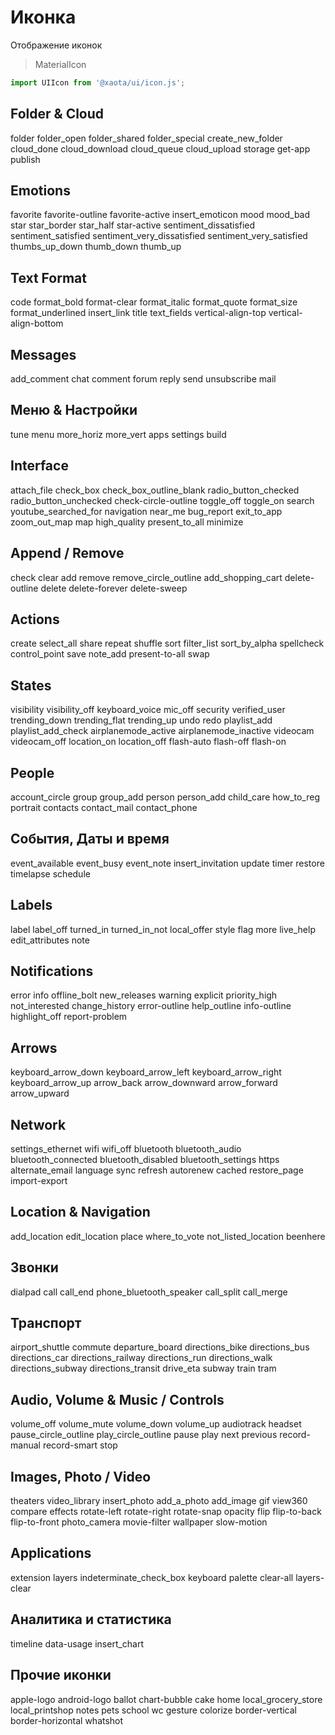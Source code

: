 # Иконка
Отображение иконок

> MaterialIcon

```javascript
import UIIcon from '@xaota/ui/icon.js';
```

## Folder & Cloud
<ui-html>
  <ui-icon>folder</ui-icon>
  <ui-icon>folder_open</ui-icon>
  <ui-icon>folder_shared</ui-icon>
  <ui-icon>folder_special</ui-icon>
  <ui-icon>create_new_folder</ui-icon>
  <ui-icon>cloud_done</ui-icon>
  <ui-icon>cloud_download</ui-icon>
  <ui-icon>cloud_queue</ui-icon>
  <ui-icon>cloud_upload</ui-icon>
  <ui-icon>storage</ui-icon>
  <ui-icon>get-app</ui-icon>
  <ui-icon>publish</ui-icon>
</ui-html>

## Emotions
<ui-html>
  <ui-icon>favorite</ui-icon>
  <ui-icon>favorite-outline</ui-icon>
  <ui-icon>favorite-active</ui-icon>
  <ui-icon>insert_emoticon</ui-icon>
  <ui-icon>mood</ui-icon>
  <ui-icon>mood_bad</ui-icon>
  <ui-icon>star</ui-icon>
  <ui-icon>star_border</ui-icon>
  <ui-icon>star_half</ui-icon>
  <ui-icon>star-active</ui-icon>
  <ui-icon>sentiment_dissatisfied</ui-icon>
  <ui-icon>sentiment_satisfied</ui-icon>
  <ui-icon>sentiment_very_dissatisfied</ui-icon>
  <ui-icon>sentiment_very_satisfied</ui-icon>
  <ui-icon>thumbs_up_down</ui-icon>
  <ui-icon>thumb_down</ui-icon>
  <ui-icon>thumb_up</ui-icon>
</ui-html>

## Text Format
<ui-html>
  <ui-icon>code</ui-icon>
  <ui-icon>format_bold</ui-icon>
  <ui-icon>format-clear</ui-icon>
  <ui-icon>format_italic</ui-icon>
  <ui-icon>format_quote</ui-icon>
  <ui-icon>format_size</ui-icon>
  <ui-icon>format_underlined</ui-icon>
  <ui-icon>insert_link</ui-icon>
  <ui-icon>title</ui-icon>
  <ui-icon>text_fields</ui-icon>
  <ui-icon>vertical-align-top</ui-icon>
  <ui-icon>vertical-align-bottom</ui-icon>
</ui-html>

## Messages
<ui-html>
  <ui-icon>add_comment</ui-icon>
  <ui-icon>chat</ui-icon>
  <ui-icon>comment</ui-icon>
  <ui-icon>forum</ui-icon>
  <ui-icon>reply</ui-icon>
  <ui-icon>send</ui-icon>
  <ui-icon>unsubscribe</ui-icon>
  <ui-icon>mail</ui-icon>
</ui-html>

## Меню & Настройки
<ui-html>
  <ui-icon>tune</ui-icon>
  <ui-icon>menu</ui-icon>
  <ui-icon>more_horiz</ui-icon>
  <ui-icon>more_vert</ui-icon>
  <ui-icon>apps</ui-icon>
  <ui-icon>settings</ui-icon>
  <ui-icon>build</ui-icon>
</ui-html>

## Interface
<ui-html>
  <ui-icon>attach_file</ui-icon>
  <ui-icon>check_box</ui-icon>
  <ui-icon>check_box_outline_blank</ui-icon>
  <ui-icon>radio_button_checked</ui-icon>
  <ui-icon>radio_button_unchecked</ui-icon>
  <ui-icon>check-circle-outline</ui-icon>
  <ui-icon>toggle_off</ui-icon>
  <ui-icon>toggle_on</ui-icon>
  <ui-icon>search</ui-icon>
  <ui-icon>youtube_searched_for</ui-icon>
  <ui-icon>navigation</ui-icon>
  <ui-icon>near_me</ui-icon>
  <ui-icon>bug_report</ui-icon>
  <ui-icon>exit_to_app</ui-icon>
  <ui-icon>zoom_out_map</ui-icon>
  <ui-icon>map</ui-icon>
  <ui-icon>high_quality</ui-icon>
  <ui-icon>present_to_all</ui-icon>
  <ui-icon>minimize</ui-icon>
</ui-html>

## Append / Remove
<ui-html>
  <ui-icon>check</ui-icon>
  <ui-icon>clear</ui-icon>
  <ui-icon>add</ui-icon>
  <ui-icon>remove</ui-icon>
  <ui-icon>remove_circle_outline</ui-icon>
  <ui-icon>add_shopping_cart</ui-icon>
  <ui-icon>delete-outline</ui-icon>
  <ui-icon>delete</ui-icon>
  <ui-icon>delete-forever</ui-icon>
  <ui-icon>delete-sweep</ui-icon>
</ui-html>

## Actions
<ui-html>
  <ui-icon>create</ui-icon>
  <ui-icon>select_all</ui-icon>
  <ui-icon>share</ui-icon>
  <ui-icon>repeat</ui-icon>
  <ui-icon>shuffle</ui-icon>
  <ui-icon>sort</ui-icon>
  <ui-icon>filter_list</ui-icon>
  <ui-icon>sort_by_alpha</ui-icon>
  <ui-icon>spellcheck</ui-icon>
  <ui-icon>control_point</ui-icon>
  <ui-icon>save</ui-icon>
  <ui-icon>note_add</ui-icon>
  <ui-icon>present-to-all</ui-icon>
  <ui-icon>swap</ui-icon>
</ui-html>

## States
<ui-html>
  <ui-icon>visibility</ui-icon>
  <ui-icon>visibility_off</ui-icon>
  <ui-icon>keyboard_voice</ui-icon>
  <ui-icon>mic_off</ui-icon>
  <ui-icon>security</ui-icon>
  <ui-icon>verified_user</ui-icon>
  <ui-icon>trending_down</ui-icon>
  <ui-icon>trending_flat</ui-icon>
  <ui-icon>trending_up</ui-icon>
  <ui-icon>undo</ui-icon>
  <ui-icon>redo</ui-icon>
  <ui-icon>playlist_add</ui-icon>
  <ui-icon>playlist_add_check</ui-icon>
  <ui-icon>airplanemode_active</ui-icon>
  <ui-icon>airplanemode_inactive</ui-icon>
  <ui-icon>videocam</ui-icon>
  <ui-icon>videocam_off</ui-icon>
  <ui-icon>location_on</ui-icon>
  <ui-icon>location_off</ui-icon>
  <ui-icon>flash-auto</ui-icon>
  <ui-icon>flash-off</ui-icon>
  <ui-icon>flash-on</ui-icon>
</ui-html>

## People
<ui-html>
  <ui-icon>account_circle</ui-icon>
  <ui-icon>group</ui-icon>
  <ui-icon>group_add</ui-icon>
  <ui-icon>person</ui-icon>
  <ui-icon>person_add</ui-icon>
  <ui-icon>child_care</ui-icon>
  <ui-icon>how_to_reg</ui-icon>
  <ui-icon>portrait</ui-icon>
  <ui-icon>contacts</ui-icon>
  <ui-icon>contact_mail</ui-icon>
  <ui-icon>contact_phone</ui-icon>
</ui-html>

## События, Даты и время
<ui-html>
  <ui-icon>event_available</ui-icon>
  <ui-icon>event_busy</ui-icon>
  <ui-icon>event_note</ui-icon>
  <ui-icon>insert_invitation</ui-icon>
  <ui-icon>update</ui-icon>
  <ui-icon>timer</ui-icon>
  <ui-icon>restore</ui-icon>
  <ui-icon>timelapse</ui-icon>
  <ui-icon>schedule</ui-icon>
</ui-html>

## Labels
<ui-html>
  <ui-icon>label</ui-icon>
  <ui-icon>label_off</ui-icon>
  <ui-icon>turned_in</ui-icon>
  <ui-icon>turned_in_not</ui-icon>
  <ui-icon>local_offer</ui-icon>
  <ui-icon>style</ui-icon>
  <ui-icon>flag</ui-icon>
  <ui-icon>more</ui-icon>
  <ui-icon>live_help</ui-icon>
  <ui-icon>edit_attributes</ui-icon>
  <ui-icon>note</ui-icon>
</ui-html>

## Notifications
<ui-html>
  <ui-icon>error</ui-icon>
  <ui-icon>info</ui-icon>
  <ui-icon>offline_bolt</ui-icon>
  <ui-icon>new_releases</ui-icon>
  <ui-icon>warning</ui-icon>
  <ui-icon>explicit</ui-icon>
  <ui-icon>priority_high</ui-icon>
  <ui-icon>not_interested</ui-icon>
  <ui-icon>change_history</ui-icon>
  <ui-icon>error-outline</ui-icon>
  <ui-icon>help_outline</ui-icon>
  <ui-icon>info-outline</ui-icon>
  <ui-icon>highlight_off</ui-icon>
  <ui-icon>report-problem</ui-icon>
</ui-html>

## Arrows
<ui-html>
  <ui-icon>keyboard_arrow_down</ui-icon>
  <ui-icon>keyboard_arrow_left</ui-icon>
  <ui-icon>keyboard_arrow_right</ui-icon>
  <ui-icon>keyboard_arrow_up</ui-icon>
  <ui-icon>arrow_back</ui-icon>
  <ui-icon>arrow_downward</ui-icon>
  <ui-icon>arrow_forward</ui-icon>
  <ui-icon>arrow_upward</ui-icon>
</ui-html>

## Network
<ui-html>
  <ui-icon>settings_ethernet</ui-icon>
  <ui-icon>wifi</ui-icon>
  <ui-icon>wifi_off</ui-icon>
  <ui-icon>bluetooth</ui-icon>
  <ui-icon>bluetooth_audio</ui-icon>
  <ui-icon>bluetooth_connected</ui-icon>
  <ui-icon>bluetooth_disabled</ui-icon>
  <ui-icon>bluetooth_settings</ui-icon>
  <ui-icon>https</ui-icon>
  <ui-icon>alternate_email</ui-icon>
  <ui-icon>language</ui-icon>
  <ui-icon>sync</ui-icon>
  <ui-icon>refresh</ui-icon>
  <ui-icon>autorenew</ui-icon>
  <ui-icon>cached</ui-icon>
  <ui-icon>restore_page</ui-icon>
  <ui-icon>import-export</ui-icon>
</ui-html>

## Location & Navigation
<ui-html>
  <ui-icon>add_location</ui-icon>
  <ui-icon>edit_location</ui-icon>
  <ui-icon>place</ui-icon>
  <ui-icon>where_to_vote</ui-icon>
  <ui-icon>not_listed_location</ui-icon>
  <ui-icon>beenhere</ui-icon>
</ui-html>

## Звонки
<ui-html>
  <ui-icon>dialpad</ui-icon>
  <ui-icon>call</ui-icon>
  <ui-icon>call_end</ui-icon>
  <ui-icon>phone_bluetooth_speaker</ui-icon>
  <ui-icon>call_split</ui-icon>
  <ui-icon>call_merge</ui-icon>
</ui-html>

## Транспорт
<ui-html>
  <ui-icon>airport_shuttle</ui-icon>
  <ui-icon>commute</ui-icon>
  <ui-icon>departure_board</ui-icon>
  <ui-icon>directions_bike</ui-icon>
  <ui-icon>directions_bus</ui-icon>
  <ui-icon>directions_car</ui-icon>
  <ui-icon>directions_railway</ui-icon>
  <ui-icon>directions_run</ui-icon>
  <ui-icon>directions_walk</ui-icon>
  <ui-icon>directions_subway</ui-icon>
  <ui-icon>directions_transit</ui-icon>
  <ui-icon>drive_eta</ui-icon>
  <ui-icon>subway</ui-icon>
  <ui-icon>train</ui-icon>
  <ui-icon>tram</ui-icon>
</ui-html>

## Audio, Volume & Music / Controls
<ui-html>
  <ui-icon>volume_off</ui-icon>
  <ui-icon>volume_mute</ui-icon>
  <ui-icon>volume_down</ui-icon>
  <ui-icon>volume_up</ui-icon>
  <ui-icon>audiotrack</ui-icon>
  <ui-icon>headset</ui-icon>
  <ui-icon>pause_circle_outline</ui-icon>
  <ui-icon>play_circle_outline</ui-icon>
  <ui-icon>pause</ui-icon>
  <ui-icon>play</ui-icon>
  <ui-icon>next</ui-icon>
  <ui-icon>previous</ui-icon>
  <ui-icon>record-manual</ui-icon>
  <ui-icon>record-smart</ui-icon>
  <ui-icon>stop</ui-icon>
</ui-html>

## Images, Photo / Video
<ui-html>
  <ui-icon>theaters</ui-icon>
  <ui-icon>video_library</ui-icon>
  <ui-icon>insert_photo</ui-icon>
  <ui-icon>add_a_photo</ui-icon>
  <ui-icon>add_image</ui-icon>
  <ui-icon>gif</ui-icon>
  <ui-icon>view360</ui-icon>
  <ui-icon>compare</ui-icon>
  <ui-icon>effects</ui-icon>
  <ui-icon>rotate-left</ui-icon>
  <ui-icon>rotate-right</ui-icon>
  <ui-icon>rotate-snap</ui-icon>
  <ui-icon>opacity</ui-icon>
  <ui-icon>flip</ui-icon>
  <ui-icon>flip-to-back</ui-icon>
  <ui-icon>flip-to-front</ui-icon>
  <ui-icon>photo_camera</ui-icon>
  <ui-icon>movie-filter</ui-icon>
  <ui-icon>wallpaper</ui-icon>
  <ui-icon>slow-motion</ui-icon>
</ui-html>

## Applications
<ui-html>
  <ui-icon>extension</ui-icon>
  <ui-icon>layers</ui-icon>
  <ui-icon>indeterminate_check_box</ui-icon>
  <ui-icon>keyboard</ui-icon>
  <ui-icon>palette</ui-icon>
  <ui-icon>clear-all</ui-icon>
  <ui-icon>layers-clear</ui-icon>
</ui-html>

## Аналитика и статистика
<ui-html>
  <ui-icon>timeline</ui-icon>
  <ui-icon>data-usage</ui-icon>
  <ui-icon>insert_chart</ui-icon>
</ui-html>

## Прочие иконки
<ui-html>
  <ui-icon>apple-logo</ui-icon>
  <ui-icon>android-logo</ui-icon>
  <ui-icon>ballot</ui-icon>
  <ui-icon>chart-bubble</ui-icon>
  <ui-icon>cake</ui-icon>
  <ui-icon>home</ui-icon>
  <ui-icon>local_grocery_store</ui-icon>
  <ui-icon>local_printshop</ui-icon>
  <ui-icon>notes</ui-icon>
  <ui-icon>pets</ui-icon>
  <ui-icon>school</ui-icon>
  <ui-icon>wc</ui-icon>
  <ui-icon>gesture</ui-icon>
  <ui-icon>colorize</ui-icon>
  <ui-icon>border-vertical</ui-icon>
  <ui-icon>border-horizontal</ui-icon>
  <ui-icon>whatshot</ui-icon>
</ui-html>
